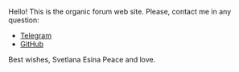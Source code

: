 Hello! This is the organic forum web site.
Please, contact me in any question:
- [Telegram](https://t.me/esinasvetla)
- [GitHub](https://github.com/MaceEsina)

Best wishes,
Svetlana Esina
Peace and love.
